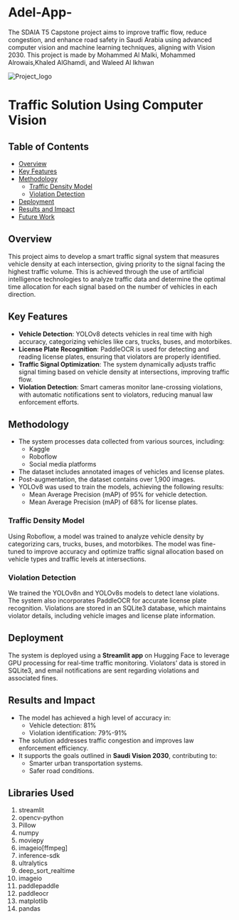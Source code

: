 # Adel-App-
The SDAIA T5 Capstone project aims to improve traffic flow, reduce congestion, and enhance road safety in Saudi Arabia using advanced computer vision and machine learning techniques, aligning with Vision 2030. This project is made by Mohammed Al Malki, Mohammed Alrowais,Khaled AlGhamdi, and Waleed Al Ikhwan


![Project_logo](https://github.com/user-attachments/assets/d90faf4c-ee75-4157-a123-0f7eb6b1a56e)


# Traffic Solution Using Computer Vision

## Table of Contents
- [Overview](#overview)
- [Key Features](#key-features)
- [Methodology](#methodology)
  - [Traffic Density Model](#traffic-density-model)
  - [Violation Detection](#violation-detection)
- [Deployment](#deployment)
- [Results and Impact](#results-and-impact)
- [Future Work](#future-work)

## Overview
This project aims to develop a smart traffic signal system that measures vehicle density at each intersection, giving priority to the signal facing the highest traffic volume. This is achieved through the use of artificial intelligence technologies to analyze traffic data and determine the optimal time allocation for each signal based on the number of vehicles in each direction.

## Key Features

- **Vehicle Detection**: YOLOv8 detects vehicles in real time with high accuracy, categorizing vehicles like cars, trucks, buses, and motorbikes.
- **License Plate Recognition**: PaddleOCR is used for detecting and reading license plates, ensuring that violators are properly identified.
- **Traffic Signal Optimization**: The system dynamically adjusts traffic signal timing based on vehicle density at intersections, improving traffic flow.
- **Violation Detection**: Smart cameras monitor lane-crossing violations, with automatic notifications sent to violators, reducing manual law enforcement efforts.

## Methodology
- The system processes data collected from various sources, including:
  - Kaggle
  - Roboflow
  - Social media platforms
- The dataset includes annotated images of vehicles and license plates.
- Post-augmentation, the dataset contains over 1,900 images.
- YOLOv8 was used to train the models, achieving the following results:
  - Mean Average Precision (mAP) of 95% for vehicle detection.
  - Mean Average Precision (mAP) of 68% for license plates.

### Traffic Density Model
Using Roboflow, a model was trained to analyze vehicle density by categorizing cars, trucks, buses, and motorbikes. The model was fine-tuned to improve accuracy and optimize traffic signal allocation based on vehicle types and traffic levels at intersections.

### Violation Detection
We trained the YOLOv8n and YOLOv8s models to detect lane violations. The system also incorporates PaddleOCR for accurate license plate recognition. Violations are stored in an SQLite3 database, which maintains violator details, including vehicle images and license plate information.

## Deployment
The system is deployed using a **Streamlit app** on Hugging Face to leverage GPU processing for real-time traffic monitoring. Violators’ data is stored in SQLite3, and email notifications are sent regarding violations and associated fines.

## Results and Impact
- The model has achieved a high level of accuracy in:
  - Vehicle detection: 81%
  - Violation identification: 79%-91%
- The solution addresses traffic congestion and improves law enforcement efficiency.
- It supports the goals outlined in **Saudi Vision 2030**, contributing to:
  - Smarter urban transportation systems.
  - Safer road conditions.
## Libraries Used

1. streamlit
2. opencv-python
3. Pillow
4. numpy
5. moviepy
6. imageio[ffmpeg]
7. inference-sdk
8. ultralytics
9. deep_sort_realtime
10. imageio
11. paddlepaddle
12. paddleocr
13. matplotlib
14. pandas

